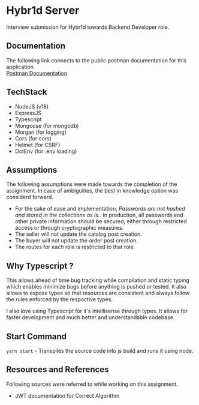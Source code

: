 # Hybr1d Server
Interview submission for Hybr1d towards Backend Developer role.

## Documentation
The following link connects to the public postman documentation for this application  
[Postman Documentation](https://www.postman.com/spacehawx/workspace/hybr1d)

## TechStack
- NodeJS (v18)
- ExpressJS
- Typescript
- Mongoose (for mongodb)
- Morgan (for logging)
- Cors (for cors)
- Helmet (for CSRF)
- DotEnv (for .env loading)


## Assumptions
The following assumptions were made towards the completion of the assignment. In case of ambiguities, the best in knowledge option was considerd forward.

- For the sake of ease and implementation, *Passwords are not hashed and stored in the collections as is.*. In production, all passwords and other private information should be secured, either through restricted access or through cryptographic measures.
- The seller will not update the catalog post creation.
- The buyer will not update the order post creation.
- The routes for each role is restricted to that role.

## Why Typescript ?
This allows ahead of time bug tracking while compilation and static typing which enables minimize bugs before anything is pushed or tested. It also allows to expose types so that resources are consistent and always follow the rules enforced by the respoctive types.

I also love using Typescript for it's intellisense through types. It allows for faster development and much better and understandable codebase.

## Start Command
`yarn start` - Transpiles the source code into js build and runs it using node.

## Resources and References
Following sources were referred to while working on this assignment.

- JWT documentation for Correct Algorithm 